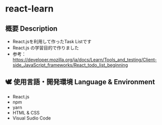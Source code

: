 # react-learn

## 概要 Description
* React.jsを利用して作ったTask Listです
* React.js の学習目的で作りました
* 参考：　https://developer.mozilla.org/ja/docs/Learn/Tools_and_testing/Client-side_JavaScript_frameworks/React_todo_list_beginning


## 🕊 使用言語・開発環境 Language & Environment
* React.js
* npm
* yarn
* HTML & CSS
* Visual Sudio Code
